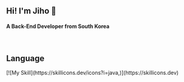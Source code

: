 
<h2>Hi! I'm Jiho 👋</h2>

<h4>A Back-End Developer from South Korea</h4>

<br/>

<h2>Language</h2>
[![My Skill](https://skillicons.dev/icons?i=java,)](https://skillicons.dev)
